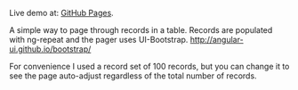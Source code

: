 Live demo at: [GitHub Pages](https://frankbearzou.github.io/ui-bootstrap-pagination/).

A simple way to page through records in a table. Records are populated with ng-repeat and the pager uses UI-Bootstrap. http://angular-ui.github.io/bootstrap/

For convenience I used a record set of 100 records, but you can change it to see the page auto-adjust regardless of the total number of records.


